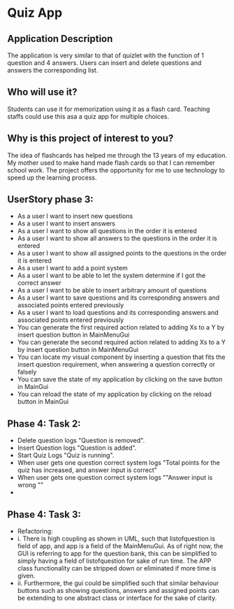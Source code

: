 # Quiz App


## Application Description
The application is very similar to that of quizlet with the function of 1 question and 4 answers.
Users can insert and delete questions and answers the corresponding list.




## Who will use it?
Students can use it for memorization using it as a flash card. Teaching staffs could use this asa
a quiz app for multiple choices.


## Why is this project of interest to you?
The idea of flashcards has helped me through the 13 years of my education.
My mother used to make hand made flash cards so that I can remember school work.
The project offers the opportunity for me to use technology to speed up the
learning process.




## UserStory phase 3:
- As a user I want to insert new questions
- As a user I want to insert answers
- As a user I want to show all questions in the order it is entered
- As a user I want to show all answers to the questions in the order it is entered
- As a user I want to show all assigned points to the questions in the order it is entered
- As a user I want to add a point system
- As a user I want to be able to let the system determine if I got the correct answer
- As a user I want to be able to insert arbitrary amount of questions
- As a user I want to save questions and its corresponding answers and associated points entered previously
- As a user I want to load questions and its corresponding answers and associated points entered previously
- You can generate the first required action related to adding Xs to a Y by insert question button in MainMenuGui
- You can generate the second required action related to adding Xs to a Y by insert question button in MainMenuGui
- You can locate my visual component by inserting a question that fits the insert question requirement, when answering 
a question correctly or falsely
- You can save the state of my application by clicking on the save button in MainGui
- You can reload the state of my application by clicking on the reload button in MainGui

## Phase 4: Task 2:
- Delete question logs "Question is removed".
- Insert Question logs "Question is added".
- Start Quiz Logs "Quiz is running".
- When user gets one question correct system logs "Total points for the quiz has increased, and answer input is correct"
- When user gets one question correct system logs ""Answer input is wrong ""
- 

## Phase 4: Task 3:
- Refactoring:
- i. There is high coupling as shown in UML, such that listofquestion is field of app, and app is a
field of the MainMenuGui. As of right now, the GUI is referring to app for the question bank, this can be simplified to 
simply having a field of listofquestion for sake of run time. The APP class functionality can be stripped down or 
eliminated if more time is given.
- ii. Furthermore, the gui could be simplified such that similar behaviour buttons such as showing questions, answers
and assigned points can be extending to one abstract class or interface for the sake of clarity. 

